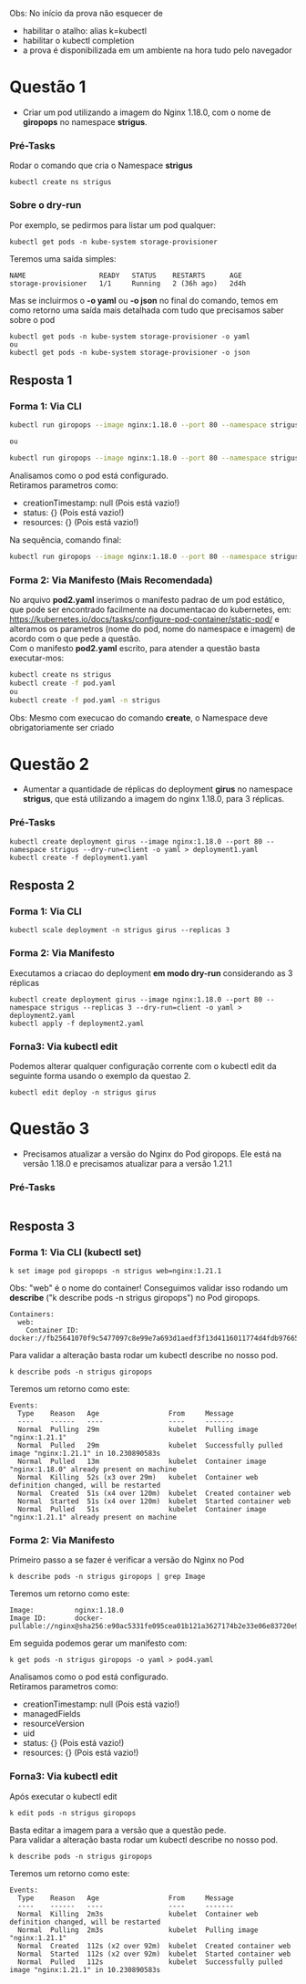 Obs: No início da prova não esquecer de
* habilitar o atalho: alias k=kubectl
* habilitar o kubectl completion
* a prova é disponibilizada em um ambiente na hora tudo pelo navegador

# Questão 1

- Criar um pod utilizando a imagem do Nginx 1.18.0, com o nome de **giropops** no namespace **strigus**.

### Pré-Tasks

Rodar o comando que cria o Namespace **strigus**
```
kubectl create ns strigus
```

### Sobre o dry-run

Por exemplo, se pedirmos para listar um pod qualquer:
```
kubectl get pods -n kube-system storage-provisioner
```
Teremos uma saída simples:
```
NAME                  READY   STATUS    RESTARTS      AGE
storage-provisioner   1/1     Running   2 (36h ago)   2d4h
```
Mas se incluirmos o **-o yaml** ou **-o json** no final do comando, temos em como retorno uma saída mais detalhada com tudo que precisamos saber sobre o pod
```
kubectl get pods -n kube-system storage-provisioner -o yaml
ou
kubectl get pods -n kube-system storage-provisioner -o json
```

## Resposta 1

### Forma 1: Via CLI

```bash
kubectl run giropops --image nginx:1.18.0 --port 80 --namespace strigus --dry-run=client -o yaml

ou 

kubectl run giropops --image nginx:1.18.0 --port 80 --namespace strigus --dry-run=client -o yaml > pod-ns.yaml
```

Analisamos como o pod está configurado. <br> 
Retiramos parametros como:
* creationTimestamp: null (Pois está vazio!)
* status: {} (Pois está vazio!)
* resources: {} (Pois está vazio!)
  <br>

Na sequência, comando final:
```bash
kubectl run giropops --image nginx:1.18.0 --port 80 --namespace strigus
```

### Forma 2: Via Manifesto (Mais Recomendada) 

No arquivo **pod2.yaml** inserimos o manifesto padrao de um pod estático, que pode ser encontrado facilmente na documentacao do kubernetes, em: https://kubernetes.io/docs/tasks/configure-pod-container/static-pod/ e alteramos os parametros (nome do pod, nome do namespace e imagem) de acordo com o que pede a questão. <br>
Com o manifesto **pod2.yaml** escrito, para atender a questão basta executar-mos:

```bash
kubectl create ns strigus
kubectl create -f pod.yaml
ou
kubectl create -f pod.yaml -n strigus
```
Obs: Mesmo com execucao do comando **create**, o Namespace deve obrigatoriamente ser criado

# Questão 2
- Aumentar a quantidade de réplicas do deployment **girus** no namespace **strigus**, que está utilizando a imagem do nginx 1.18.0, para 3 réplicas. 

### Pré-Tasks

```
kubectl create deployment girus --image nginx:1.18.0 --port 80 --namespace strigus --dry-run=client -o yaml > deployment1.yaml
kubectl create -f deployment1.yaml
```

## Resposta 2

### Forma 1: Via CLI

```
kubectl scale deployment -n strigus girus --replicas 3
```

### Forma 2: Via Manifesto

Executamos a criacao do deployment **em modo dry-run** considerando as 3 réplicas

```
kubectl create deployment girus --image nginx:1.18.0 --port 80 --namespace strigus --replicas 3 --dry-run=client -o yaml > deployment2.yaml
kubectl apply -f deployment2.yaml
```

### Forna3: Via kubectl edit

Podemos alterar qualquer configuração corrente com o kubectl edit da seguinte forma usando o exemplo da questao 2.

```
kubectl edit deploy -n strigus girus
```

# Questão 3
- Precisamos atualizar a versão do Nginx do Pod giropops. Ele está na versão 1.18.0 e precisamos atualizar para a versão 1.21.1 

### Pré-Tasks

```

```

## Resposta 3

### Forma 1: Via CLI (kubectl set)

```
k set image pod giropops -n strigus web=nginx:1.21.1 
```
Obs: "web" é o nome do container! Conseguimos validar isso rodando um **describe** ("k describe pods -n strigus giropops") no Pod giropops.
```
Containers:
  web:
    Container ID:   docker://fb25641070f9c5477097c8e99e7a693d1aedf3f13d4116011774d4fdb97665fd
```

Para validar a alteração basta rodar um kubectl describe no nosso pod.
```
k describe pods -n strigus giropops 
```
Teremos um retorno como este:
```
Events:
  Type    Reason   Age                 From     Message
  ----    ------   ----                ----     -------
  Normal  Pulling  29m                 kubelet  Pulling image "nginx:1.21.1"
  Normal  Pulled   29m                 kubelet  Successfully pulled image "nginx:1.21.1" in 10.230890583s
  Normal  Pulled   13m                 kubelet  Container image "nginx:1.18.0" already present on machine
  Normal  Killing  52s (x3 over 29m)   kubelet  Container web definition changed, will be restarted
  Normal  Created  51s (x4 over 120m)  kubelet  Created container web
  Normal  Started  51s (x4 over 120m)  kubelet  Started container web
  Normal  Pulled   51s                 kubelet  Container image "nginx:1.21.1" already present on machine
```

### Forma 2: Via Manifesto

Primeiro passo a se fazer é verificar a versão do Nginx no Pod

```
k describe pods -n strigus giropops | grep Image
```
Teremos um retorno como este:
```
Image:          nginx:1.18.0
Image ID:       docker-pullable://nginx@sha256:e90ac5331fe095cea01b121a3627174b2e33e06e83720e9a934c7b8ccc9c55a0
```

Em seguida podemos gerar um manifesto com:
```
k get pods -n strigus giropops -o yaml > pod4.yaml
```
Analisamos como o pod está configurado. <br> 
Retiramos parametros como:
* creationTimestamp: null (Pois está vazio!)
* managedFields
* resourceVersion
* uid
* status: {} (Pois está vazio!)
* resources: {} (Pois está vazio!)
  <br>

### Forna3: Via kubectl edit

Após executar o kubectl edit
```
k edit pods -n strigus giropops
```
Basta editar a imagem para a versão que a questão pede. <br>
Para validar a alteração basta rodar um kubectl describe no nosso pod.
```
k describe pods -n strigus giropops 
```
Teremos um retorno como este:
```
Events:
  Type    Reason   Age                 From     Message
  ----    ------   ----                ----     -------
  Normal  Killing  2m3s                kubelet  Container web definition changed, will be restarted
  Normal  Pulling  2m3s                kubelet  Pulling image "nginx:1.21.1"
  Normal  Created  112s (x2 over 92m)  kubelet  Created container web
  Normal  Started  112s (x2 over 92m)  kubelet  Started container web
  Normal  Pulled   112s                kubelet  Successfully pulled image "nginx:1.21.1" in 10.230890583s
```